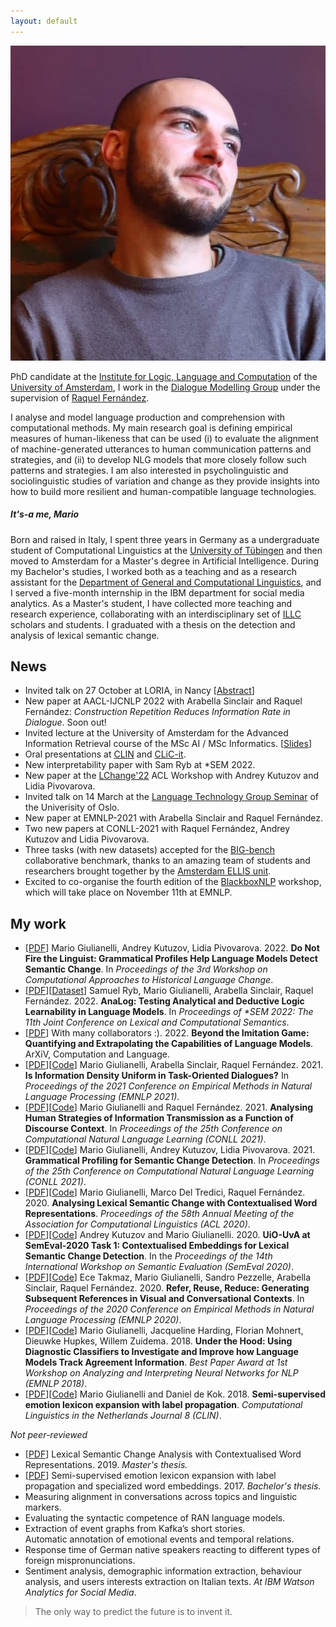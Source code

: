 ```yaml
---
layout: default
---
```


<img class="profile-picture" src="me-dublin-squared.jpg"> 
 

<!--## About me-->
PhD candidate at the [Institute for Logic, Language and Computation](https://www.illc.uva.nl) of the [University of Amsterdam](https://www.uva.nl/en), I work in the [Dialogue Modelling Group](https://dmg-illc.github.io/dmg/) under the supervision of [Raquel Fernández](https://staff.fnwi.uva.nl/r.fernandezrovira/).

<!-- I am in love with language interaction and I analyse, model, and try to understand language production with computational methods.
My main research goal is evaluating theories of semantic reasoning and pragmatic inference with computational models, which can be then directly applied to tasks such as dialogue modelling, neural language modelling, and representation learning. I am also interested in psycho- and sociolinguistic studies of variation and change as they provide insights into how to build more resilient and human-compatible language technologies. -->
I analyse and model language production and comprehension with computational methods. My main research goal is defining empirical measures of human-likeness that can be used (i) to evaluate the alignment of machine-generated utterances to human communication patterns and strategies, and (ii) to develop NLG models that more closely follow such patterns and strategies. I am also interested in psycholinguistic and sociolinguistic studies of variation and change as they provide insights into how to build more resilient and human-compatible language technologies.


##### It's-a me, Mario  
Born and raised in Italy, I spent three years in Germany as a undergraduate student of Computational Linguistics at the [University of Tübingen](https://uni-tuebingen.de/en/) and then moved to Amsterdam for a Master's degree in Artificial Intelligence. 
During my Bachelor's studies, I worked both as a teaching and as a research assistant for the [Department of General and Computational Linguistics](https://uni-tuebingen.de/en/faculties/faculty-of-humanities/departments/modern-languages/department-of-linguistics/), and I served a five-month internship in the IBM department for social media analytics.
As a Master's student, I have collected more teaching and research experience, collaborating with an interdisciplinary set of [ILLC](https://www.illc.uva.nl) scholars and students. I graduated with a thesis on the detection and analysis of lexical semantic change.
<!--
In July 2017 I graduated with a thesis that proposes [new methods](https://arxiv.org/abs/1708.03910) for the analysis of affective text.
Currently I study Artificial Intelligence at the University of Amsterdam.    
-->

## News
- Invited talk on 27 October at LORIA, in Nancy [[Abstract](https://www.loria.fr/event/department-4-seminar-mario-giulianelli/)]
- New paper at AACL-IJCNLP 2022 with Arabella Sinclair and Raquel Fernández: _Construction Repetition Reduces Information Rate in Dialogue_. Soon out! 
- Invited lecture at the University of Amsterdam for the Advanced Information Retrieval course of the MSc AI / MSc Informatics. [[Slides](grounded_dialogue_modelling_21sept2022.pdf)]
- Oral presentations at [CLIN](https://clin2022.uvt.nl) and [CLiC-it](https://clic2021.disco.unimib.it).
- New interpretability paper with Sam Ryb at *SEM 2022.
- New paper at the [LChange'22](https://languagechange.org/events/2022-acl-lchange/) ACL Workshop with Andrey Kutuzov and Lidia Pivovarova.
- Invited talk on 14 March at the [Language Technology Group Seminar](https://www.mn.uio.no/ifi/english/research/groups/ltg/research-seminar/) of the Univerisity of Oslo.
- New paper at EMNLP-2021 with Arabella Sinclair and Raquel Fernández.
- Two new papers at CONLL-2021 with Raquel Fernández, Andrey Kutuzov and Lidia Pivovarova.
- Three tasks (with new datasets) accepted for the [BIG-bench](https://github.com/google/BIG-bench) collaborative benchmark, thanks to an amazing team of students and researchers brought together by the [Amsterdam ELLIS unit](https://ivi.fnwi.uva.nl/ellis/2021/04/19/first-amsterdam-ellis-team-participates-in-challenge/).
- Excited to co-organise the fourth edition of the [BlackboxNLP](https://blackboxnlp.github.io) workshop, which will take place on November 11th at EMNLP.
 
## My work
- [[PDF](https://aclanthology.org/2022.lchange-1.6/)] Mario Giulianelli, Andrey Kutuzov, Lidia Pivovarova. 2022. **Do Not Fire the Linguist: Grammatical Profiles Help Language Models Detect Semantic Change**. In _Proceedings of the 3rd Workshop on Computational Approaches to Historical Language Change_.
- [[PDF](https://aclanthology.org/2022.starsem-1.5/)][[Dataset](https://github.com/dmg-illc/analog)] Samuel Ryb, Mario Giulianelli, Arabella Sinclair, Raquel Fernández. 2022. **AnaLog: Testing Analytical and Deductive Logic Learnability in Language Models**. In _Proceedings of *SEM 2022: The 11th Joint Conference on Lexical and Computational Semantics_.
- [[PDF](https://arxiv.org/abs/2206.04615)] With many collaborators :). 2022. **Beyond the Imitation Game: Quantifying and Extrapolating the Capabilities of Language Models**. ArXiV, Computation and Language.
- [[PDF](https://aclanthology.org/2021.emnlp-main.652/)][[Code](https://github.com/dmg-illc/uid-dialogue)] Mario Giulianelli, Arabella Sinclair, Raquel Fernández. 2021. **Is Information Density Uniform in Task-Oriented Dialogues?** In _Proceedings of the 2021 Conference on Empirical Methods in Natural Language Processing (EMNLP 2021)_.
- [[PDF](https://aclanthology.org/2021.conll-1.50/)][[Code](https://github.com/dmg-illc/uid-dialogue)] Mario Giulianelli and Raquel Fernández. 2021. **Analysing Human Strategies of Information Transmission as a Function of Discourse Context**. In _Proceedings of the 25th Conference on Computational Natural Language Learning (CONLL 2021)_.
- [[PDF](https://aclanthology.org/2021.conll-1.33/)][[Code](https://github.com/glnmario/semchange-profiling)] Mario Giulianelli, Andrey Kutuzov, Lidia Pivovarova. 2021. **Grammatical Profiling for Semantic Change Detection**. In _Proceedings of the 25th Conference on Computational Natural Language Learning (CONLL 2021)_.
- [[PDF](https://www.aclweb.org/anthology/2020.acl-main.365/)][[Code](https://github.com/glnmario/cwr4lsc)] Mario Giulianelli, Marco Del Tredici, Raquel Fernández. 2020. **Analysing Lexical Semantic Change with Contextualised Word Representations**. _Proceedings of the 58th Annual Meeting of the Association for Computational Linguistics (ACL 2020)_.
- [[PDF](https://arxiv.org/abs/2005.00050)][[Code](https://github.com/akutuzov/semeval2020)] Andrey Kutuzov and Mario Giulianelli. 2020. **UiO-UvA at SemEval-2020 Task 1: Contextualised Embeddings for Lexical Semantic Change Detection**. In the _Proceedings of the 14th International Workshop on Semantic Evaluation (SemEval 2020)_.
- [[PDF](https://www.aclweb.org/anthology/2020.emnlp-main.353/)][[Code](https://github.com/dmg-photobook/ref-gen-photobook)] Ece Takmaz, Mario Giulianelli, Sandro Pezzelle, Arabella Sinclair, Raquel Fernández. 2020. **Refer, Reuse, Reduce: Generating Subsequent References in Visual and Conversational Contexts**. In _Proceedings of the 2020 Conference on Empirical Methods in Natural Language Processing (EMNLP 2020)_.
- [[PDF](https://arxiv.org/abs/1808.08079)][[Code](https://github.com/glnmario/under-the-hood)] Mario Giulianelli, Jacqueline Harding, Florian Mohnert, Dieuwke Hupkes, Willem Zuidema. 2018. **Under the Hood: Using Diagnostic Classifiers to Investigate and Improve how Language Models Track Agreement Information**. _Best Paper Award at 1st Workshop on Analyzing and Interpreting Neural Networks for NLP (EMNLP 2018)_.
- [[PDF](https://clinjournal.org/clinj/article/view/82)][[Code](https://github.com/glnmario/emo2vec)] Mario Giulianelli and Daniel de Kok. 2018. **Semi-supervised emotion lexicon expansion with label propagation**. _Computational Linguistics in the Netherlands Journal 8 (CLIN)_.

*Not peer-reviewed*
- [[PDF](mscthesis.pdf)] Lexical Semantic Change Analysis with Contextualised Word Representations. 2019. _Master's thesis._
- [[PDF](https://arxiv.org/pdf/1708.03910.pdf)] Semi-supervised emotion lexicon expansion with label propagation and specialized word embeddings. 2017. _Bachelor's thesis._ 
- Measuring alignment in conversations across topics and linguistic markers.
- Evaluating the syntactic competence of RAN language models.
- Extraction of event graphs from Kafka’s short stories.   
  Automatic annotation of emotional events and temporal relations.
- Response time of German native speakers reacting to different types of foreign mispronunciations. 
- Sentiment analysis, demographic information extraction, behaviour analysis, and users interests extraction
 on Italian texts. _At IBM Watson Analytics for Social Media_.

<!-- ## Presentations
- **Talk.** 7 July 2020. [[Video](https://slideslive.com/38929048/analysing-lexical-semantic-change-with-contextualised-word-representations)] Analysing Lexical Semantic Change with Contextualised Word Representations. _ACL 2020_. Online.
- **Symposium.** 18 May 2020. [[PDF](gecko-poster-slides.pdf)] Analysing Lexical Semantic Change with Contextualised Word Representations. _GeCKo 2020_. Online.
- **Guest talk.** 1 May 2020. Evaluating the human-likeness of language model representations. _Cognitive Science & Artificial Intelligence_. Tilburg, Netherlands.
- **Poster.** 11 October 2019. [[PDF](EurNLP.pdf)] Contextualised Word Representations for Lexical Semantic Change Analysis. _EurNLP_. London, UK.
- **Poster.** 30 August 2019. Contextualised Word Representations for Lexical Semantic Change Analysis. _Interacting Minds_. Egmond aan Zee, Netherlands.
- **Talk.** 1 February 2019. Diagnostic Classifiers for Language Models. _Cool Logic Seminar - Institute for Logic, Language and Computation_, Amsterdam, Netherlands.
- **Talk.** 1 November 2018. Under the Hood: Using Diagnostic Classifiers to Investigate and Improve how Language Models Track Agreement Information, EMNLP 2018, _[BlackboxNLP](https://blackboxnlp.github.io) Workshop on Analyzing and Interpreting Neural Networks for NLP_, Brussels, Belgium.
- **Talk.** 26 January 2018. [[PDF](CLIN28.pdf)] Semi-supervised emotion lexicon expansion with label propagation, [CLIN](http://clin28.cls.ru.nl/#abstract-49) 2018, Nijmegen, Netherlands. -->

<!--
## GitHub
- [under-the-hood](https://github.com/Procope/under-the-hood/blob/master/README.md): using diagnostic classifiers to investigate and improve how language models process subject-verb agreement.
- [emo2vec](https://github.com/Procope/emo2vec/blob/master/README.md): expand an emotion lexicon via label propagation and learn emotion-specific word embeddings from an annotated corpus. 
-->

<!--**Email**: [m.giulianelli@uva.nl](mailto:m.giulianelli@uva.nl)-->
<!--**GitHub**: [github.com/glnmario](https://github.com/glnmario)-->
<!--**LinkedIn**: [linkedin/mario-giulianelli](https://www.linkedin.com/in/mario-giulianelli) -->


> The only way to predict the future is to invent it.      


